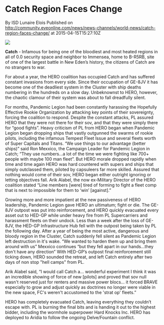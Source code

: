 # Catch Region Faces Change
By ISD Lunaire Elois
Published on http://community.eveonline.com/news/news-channels/world-news/catch-region-faces-change/ at 2015-04-15T15:27:10Z

![](http://web.ccpgamescdn.com/newssystem/media/67099/1/IC.png)

**Catch** - Infamous for being one of the bloodiest and most heated regions in all of 0.0 security space and neighbor to Immensea, home to B-R5RB, site of one of the largest battle in New Eden’s history, the citizens of Catch are no strangers to war.

For about a year, the HERO coalition has occupied Catch and has suffered constant invasions from every side. Since their occupation of GE-8JV it has become one of the deadliest system in the Cluster with ship deaths numbering in the hundreds on a slow day. Unbeknownst to HERO, however, the chaotic clamour of their system was about to fall dreadfully silent.

For months, Pandemic Legion had been constantly harassing the Hopefully Effective Rookie Organization by attacking key points of their sovereignty, forcing the coalition to respond. Despite the constant attacks, PL assured HERO that they were not there for their sov, and that they were simply there for “good fights”. Heavy criticism of PL from HERO began when Pandemic Legion began dropping ships that vastly outgunned the swarms of rookie pilots, including the infamous Tempest Fleet Issue and several fleets worth of Super Capitals and Titans. “We use things to our advantage (better ships)” said Ron Mexxico, the Campaign Leader for Pandemic Legion in Catch; “They use numbers...a lot of the time we were fighting like 700+ people with maybe 100 man fleet”. But HERO morale dropped rapidly when time and time again HERO was hard countered with supers and ships that simply outclassed them, piloted by capsuleers far more skilled. Assured that nothing would come of their sov, HERO began either outright ignoring or letting objectives fall. Arik Alabel, the now ex-Military Director of the HERO coalition stated “Line members [were] tired of forming to fight a fleet comp that is next to impossible for them to ‘win’ [against].”

Growing more and more impatient at the new passiveness of HERO leadership, Pandemic Legion gave HERO an ultimatum; fight or die. The GE-8JV outpost was put into reinforcement, and HERO quickly evacuated every asset out to HED-GP while under heavy fire from PL Supercarriers and harassment fleets on their undock. Less than a week after the loss of GE-8JV, the HED-GP Infrastructure Hub fell with the outpost being taken by PL the following day. After a year of being the most active, dangerous and bloody region in the Cluster, Catch suddenly fell silent as Pandemic Legion left destruction in it's wake. “We wanted to harden them up and bring them around with us” Mexxico continues “but they fell apart in our hands...they don't have any direction” With HED-GP’s outpost final reinforcement still ticking down, HERO sounded the retreat, and left Catch entirely after two days of non stop "hell camps" from PL.

Arik Alabel said, “I would call Catch a... wonderful experiment I think it was an incredible showing of force of new [pilots] and proved that sov null wasn't reserved just for renters and massive power blocs... it forced BRAVE especially to grow and adjust quickly as doctrines no longer were viable in the new space, FC's weren't accustomed to the 'strat op' fleets.”

HERO has completely evacuated Catch, leaving everything they couldn’t escape with. PL is burning the final bits and is handing it out to the highest bidder, including the wormhole superpower Hard Knocks Inc. HERO has deployed to Aridia to follow the ongoing Delve/Fountain conflict.

